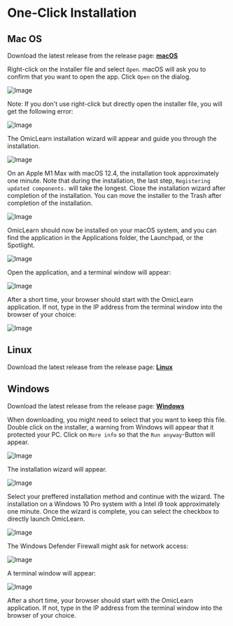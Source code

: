# One-Click Installation

## Mac OS
Download the latest release from the release page:
[**macOS**](https://github.com/MannLabs/OmicLearn/releases/latest/download/omiclearn_gui_installer_macos.pkg)

Right-click on the installer file and select `Open`. macOS will ask you to confirm that you want to open the app. Click `Open` on the dialog.

![Image](one_click_mac_01.png)

Note: If you don't use right-click but directly open the installer file, you will get the following error:

![Image](one_click_mac_02.png)

The OmicLearn installation wizard will appear and guide you through the installation.

![Image](one_click_mac_03.png)

On an Apple M1 Max with macOS 12.4, the installation took approximately one minute. Note that during the installation, the last step, `Registering updated components.` will take the longest. Close the installation wizard after completion of the installation. You can move the installer to the Trash after completion of the installation.

![Image](one_click_mac_04.png)

OmicLearn should now be installed on your macOS system, and you can find the application in the Applications folder, the Launchpad, or the Spotlight.

![Image](one_click_mac_05.png)

Open the application, and a terminal window will appear:

![Image](one_click_mac_06.png)

After a short time, your browser should start with the OmicLearn application. If not, type in the IP address from the terminal window into the browser of your choice:

![Image](one_click_mac_07.png)


## Linux
Download the latest release from the release page:
[**Linux**](https://github.com/MannLabs/OmicLearn/releases/latest/download/omiclearn_gui_installer_linux.deb)

## Windows
Download the latest release from the release page:
[**Windows**](https://github.com/MannLabs/OmicLearn/releases/latest/download/omiclearn_gui_installer_windows.exe)

When downloading, you might need to select that you want to keep this file. Double click on the installer, a warning from Windows will appear that it protected your PC. Click on `More info` so that the `Run anyway`-Button will appear.

![Image](one_click_win_01.png)

The installation wizard will appear.

![Image](one_click_win_02.png)

Select your preffered installation method and continue with the wizard. The installation on a Windows 10 Pro system with a Intel i9 took approximately one minute. Once the wizard is complete, you can select the checkbox to directly launch OmicLearn.

![Image](one_click_win_03.png)

The Windows Defender Firewall might ask for network access:

![Image](one_click_win_04.png)

A terminal window will appear:

![Image](one_click_win_05.png)

After a short time, your browser should start with the OmicLearn application. If not, type in the IP address from the terminal window into the browser of your choice.
